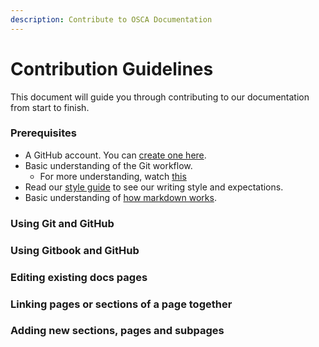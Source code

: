 ```yaml
---
description: Contribute to OSCA Documentation
---
```


# Contribution Guidelines

This document will guide you through contributing to our documentation from start to finish.

### Prerequisites

* A GitHub account. You can [create one here](https://github.com/join).
* Basic understanding of the Git workflow.
  - For more understanding, watch [this](https://www.youtube.com/watch?v=yzeVMecydCE&t=1035s)
* Read our [style guide](../design/style-guide.md) to see our writing style and expectations.
* Basic understanding of [how markdown works](https://www.markdownguide.org/).

### Using Git and GitHub

### Using Gitbook and GitHub

### Editing existing docs pages

### Linking pages or sections of a page together

### Adding new sections, pages and subpages

